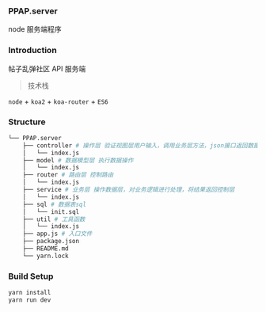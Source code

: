 ### PPAP.server
node 服务端程序

### Introduction
帖子乱弹社区 API 服务端 

> 技术栈

`node` + `koa2` + `koa-router` + `ES6`

### Structure
```bash
└── PPAP.server
    ├── controller # 操作层 验证视图层用户输入，调用业务层方法，json接口返回数据
    │   └── index.js
    ├── model # 数据模型层 执行数据操作
    │   └── index.js
    ├── router # 路由层 控制路由
    │   └── index.js
    ├── service # 业务层 操作数据层，对业务逻辑进行处理，将结果返回控制层
    │   └── index.js
    ├── sql # 数据表sql
    │   └── init.sql
    ├── util # 工具函数
    │   └── index.js
    ├── app.js # 入口文件
    ├── package.json 
    ├── README.md
    └── yarn.lock
```

### Build Setup
```bash
yarn install
yarn run dev
```